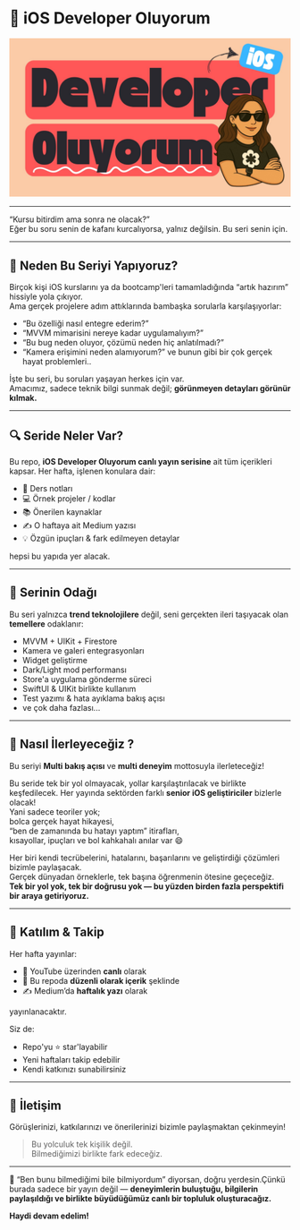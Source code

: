 

# 🍏 iOS Developer Oluyorum

![iOS Developer Oluyorum Banner](assets/ios-developer-oluyorum-banner.jpeg)

---


“Kursu bitirdim ama sonra ne olacak?”  
Eğer bu soru senin de kafanı kurcalıyorsa, yalnız değilsin. Bu seri senin için.

---

## 🎯 Neden Bu Seriyi Yapıyoruz?

Birçok kişi iOS kurslarını ya da bootcamp'leri tamamladığında “artık hazırım” hissiyle yola çıkıyor.  
Ama gerçek projelere adım attıklarında bambaşka sorularla karşılaşıyorlar:

- “Bu özelliği nasıl entegre ederim?”
- “MVVM mimarisini nereye kadar uygulamalıyım?”
- “Bu bug neden oluyor, çözümü neden hiç anlatılmadı?”
- “Kamera erişimini neden alamıyorum?” ve bunun gibi bir çok gerçek hayat problemleri..


İşte bu seri, bu soruları yaşayan herkes için var.  
Amacımız, sadece teknik bilgi sunmak değil; **görünmeyen detayları görünür kılmak.**

---

## 🔍 Seride Neler Var?

Bu repo, **iOS Developer Oluyorum canlı yayın serisine** ait tüm içerikleri kapsar. Her hafta, işlenen konulara dair:

- 📝 Ders notları  
- 💻 Örnek projeler / kodlar  
- 📚 Önerilen kaynaklar  
- ✍️ O haftaya ait Medium yazısı  
- 💡 Özgün ipuçları & fark edilmeyen detaylar  

hepsi bu yapıda yer alacak.

---

## 🧭 Serinin Odağı

Bu seri yalnızca **trend teknolojilere** değil, seni gerçekten ileri taşıyacak olan **temellere** odaklanır:

- MVVM + UIKit + Firestore  
- Kamera ve galeri entegrasyonları  
- Widget geliştirme  
- Dark/Light mod performansı  
- Store'a uygulama gönderme süreci  
- SwiftUI & UIKit birlikte kullanım  
- Test yazımı & hata ayıklama bakış açısı  
- ve çok daha fazlası...

---

## 🤝 Nasıl İlerleyeceğiz ?

Bu seriyi  **Multi bakış açısı** ve **multi deneyim** mottosuyla ilerleteceğiz!  

Bu seride tek bir yol olmayacak, yollar karşılaştırılacak ve birlikte keşfedilecek. 
Her yayında sektörden farklı **senior iOS geliştiriciler** bizlerle olacak!  
Yani sadece teoriler yok;  
bolca gerçek hayat hikayesi,  
“ben de zamanında bu hatayı yaptım” itirafları,  
kısayollar, ipuçları ve bol kahkahalı anılar var 😄  

Her biri kendi tecrübelerini, hatalarını, başarılarını ve geliştirdiği çözümleri bizimle paylaşacak.  
Gerçek dünyadan örneklerle, tek başına öğrenmenin ötesine geçeceğiz.  
**Tek bir yol yok, tek bir doğrusu yok — bu yüzden birden fazla perspektifi bir araya getiriyoruz.**

---

## 🚀 Katılım & Takip

Her hafta yayınlar:

- 🎥 YouTube üzerinden **canlı** olarak  
- 📂 Bu repoda **düzenli olarak içerik** şeklinde  
- ✍️ Medium’da **haftalık yazı** olarak  

yayınlanacaktır.

Siz de:

- Repo'yu ⭐️ star'layabilir  
- Yeni haftaları takip edebilir  
- Kendi katkınızı sunabilirsiniz

---

## 📩 İletişim

Görüşlerinizi, katkılarınızı ve önerilerinizi bizimle paylaşmaktan çekinmeyin!

> Bu yolculuk tek kişilik değil.  
> Bilmediğimizi birlikte fark edeceğiz.

---

💚 “Ben bunu bilmediğimi bile bilmiyordum” diyorsan, doğru yerdesin.Çünkü burada sadece bir yayın değil — **deneyimlerin buluştuğu, bilgilerin paylaşıldığı ve birlikte büyüdüğümüz canlı bir topluluk oluşturacağız.**

**Haydi devam edelim!**

